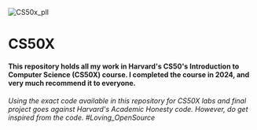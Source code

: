 ![CS50x_pll](https://github.com/SepehrAkbari/My_CS50x/assets/82570094/3c6789aa-3515-4622-926c-b63e76ac0b5d)
# CS50X
#### This repository holds all my work in Harvard's CS50's Introduction to Computer Science (CS50X) course. I completed the course in 2024, and very much recommend it to everyone.
###### Using the exact code available in this repository for CS50X labs and final project goes against Harvard's Academic Honesty code. However, do get inspired from the code. #Loving_OpenSource
